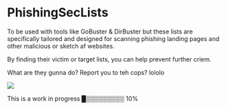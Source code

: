# PhishingSecLists
To be used with tools like GoBuster & DirBuster but these lists are specifically tailored and designed for scanning phishing landing pages and other malicious or sketch af websites.

By finding their victim or target lists, you can help prevent further criem. 

What are they gunna do? Report you to teh cops? lololo

![](https://i.giphy.com/media/hQL0xnCrnT3jXn8RJc/giphy.webp)

This is a work in progress █▒▒▒▒▒▒▒▒▒ 10%
